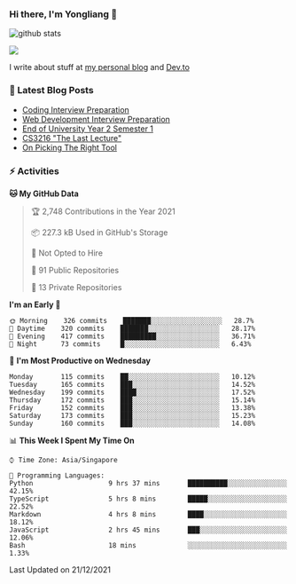 ### Hi there, I'm Yongliang 👋 
<!--
**tlylt/tlylt** is a ✨ _special_ ✨ repository because its `README.md` (this file) appears on your GitHub profile.

Here are some ideas to get you started:

- 🔭 I’m currently working on ...
- 🌱 I’m currently learning ...
- 👯 I’m looking to collaborate on ...
- 🤔 I’m looking for help with ...
- 💬 Ask me about ...
- 📫 How to reach me: ...
- 😄 Pronouns: ...
- ⚡ Fun fact: ...
-->
![github stats](https://komarev.com/ghpvc/?username=tlylt&color=green&style=plastic)

<img
align="center"
src="https://github-readme-stats.vercel.app/api/?username=tlylt&theme=dracula"
/>

I write about stuff at [my personal blog](https://www.yongliangliu.com/) and [Dev.to](https://dev.to/tlylt)

### 📕 Latest Blog Posts

<!-- BLOG-POST-LIST:START -->
- [Coding Interview Preparation](https://www.yongliangliu.com/blog/coding-interview-prep/)
- [Web Development Interview Preparation](https://www.yongliangliu.com/blog/web-dev-interview-prep/)
- [End of University Year 2 Semester 1](https://www.yongliangliu.com/blog/year-2-sem-1/)
- [CS3216 &quot;The Last Lecture&quot;](https://www.yongliangliu.com/blog/cs3216-the-last-lecture/)
- [On Picking The Right Tool](https://www.yongliangliu.com/blog/on-picking-the-right-tool/)
<!-- BLOG-POST-LIST:END -->

### ⚡ Activities
<!--START_SECTION:waka-->
**🐱 My GitHub Data** 

> 🏆 2,748 Contributions in the Year 2021
 > 
> 📦 227.3 kB Used in GitHub's Storage 
 > 
> 🚫 Not Opted to Hire
 > 
> 📜 91 Public Repositories 
 > 
> 🔑 13 Private Repositories  
 > 
**I'm an Early 🐤** 

```text
🌞 Morning    326 commits    ███████░░░░░░░░░░░░░░░░░░   28.7% 
🌆 Daytime    320 commits    ███████░░░░░░░░░░░░░░░░░░   28.17% 
🌃 Evening    417 commits    █████████░░░░░░░░░░░░░░░░   36.71% 
🌙 Night      73 commits     █░░░░░░░░░░░░░░░░░░░░░░░░   6.43%

```
📅 **I'm Most Productive on Wednesday** 

```text
Monday       115 commits    ██░░░░░░░░░░░░░░░░░░░░░░░   10.12% 
Tuesday      165 commits    ███░░░░░░░░░░░░░░░░░░░░░░   14.52% 
Wednesday    199 commits    ████░░░░░░░░░░░░░░░░░░░░░   17.52% 
Thursday     172 commits    ███░░░░░░░░░░░░░░░░░░░░░░   15.14% 
Friday       152 commits    ███░░░░░░░░░░░░░░░░░░░░░░   13.38% 
Saturday     173 commits    ███░░░░░░░░░░░░░░░░░░░░░░   15.23% 
Sunday       160 commits    ███░░░░░░░░░░░░░░░░░░░░░░   14.08%

```


📊 **This Week I Spent My Time On** 

```text
⌚︎ Time Zone: Asia/Singapore

💬 Programming Languages: 
Python                   9 hrs 37 mins       ██████████░░░░░░░░░░░░░░░   42.15% 
TypeScript               5 hrs 8 mins        █████░░░░░░░░░░░░░░░░░░░░   22.52% 
Markdown                 4 hrs 8 mins        ████░░░░░░░░░░░░░░░░░░░░░   18.12% 
JavaScript               2 hrs 45 mins       ███░░░░░░░░░░░░░░░░░░░░░░   12.06% 
Bash                     18 mins             ░░░░░░░░░░░░░░░░░░░░░░░░░   1.33%

```


 Last Updated on 21/12/2021
<!--END_SECTION:waka-->